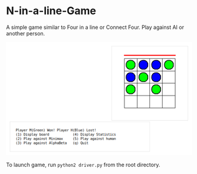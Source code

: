 # N-in-a-line-Game
A simple game similar to Four in a line or Connect Four. Play against AI or another person.

![Screenshot](./assets/images/screenshot.png?raw=true "Gameplay screenshot")

To launch game, run ```python2 driver.py``` from the root directory.
